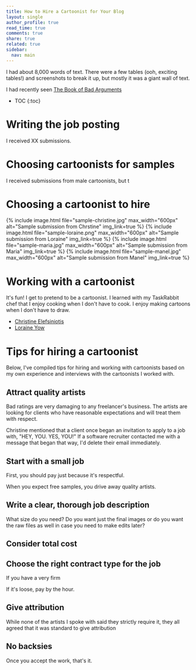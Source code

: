 ```yaml
---
title: How to Hire a Cartoonist for Your Blog
layout: single
author_profile: true
read_time: true
comments: true
share: true
related: true
sidebar:
  nav: main
---
```


I had about 8,000 words of text. There were a few tables (ooh, exciting tables!) and screenshots to break it up, but mostly it was a giant wall of text.

I had recently seen [The Book of Bad Arguments](http://amzn.to/2jy2vND)

* TOC
{:toc}

# Writing the job posting
I received XX submissions.

# Choosing cartoonists for samples

I received submissions from male cartoonists, but t

# Choosing a cartoonist to hire

{% include image.html file="sample-christine.jpg" max_width="600px" alt="Sample submission from Chrstine" img_link=true %}
{% include image.html file="sample-loraine.png" max_width="600px" alt="Sample submission from Loraine" img_link=true %}
{% include image.html file="sample-maria.jpg" max_width="600px" alt="Sample submission from Maria" img_link=true %}
{% include image.html file="sample-manel.jpg" max_width="600px" alt="Sample submission from Manel" img_link=true %}
# Working with a cartoonist


It's fun! I get to pretend to be a cartoonist. I learned with my TaskRabbit chef that I enjoy cooking when I don't have to cook. I enjoy making cartoons when I don't have to draw.


* [Christine Elefsiniotis](https://www.facebook.com/christinaillustration/)
* [Loraine Yow](https://www.linkedin.com/in/lolo-ology/)

# Tips for hiring a cartoonist
Below, I've compiled tips for hiring and working with cartoonists based on my own experience and interviews with the cartoonists I worked with.

## Attract quality artists

Bad ratings are very damaging to any freelancer's business. The artists are looking for clients who have reasonable expectations and will treat them with respect.

Christine mentioned that a client once began an invitation to apply to a job with, "HEY, YOU. YES, YOU!" If a software recruiter contacted me with a message that began that way, I'd delete their email immediately.

## Start with a small job

First, you should pay just because it's respectful.

When you expect free samples, you drive away quality artists.

## Write a clear, thorough job description

What size do you need? Do you want just the final images or do you want the raw files as well in case you need to make edits later?


## Consider total cost


## Choose the right contract type for the job

If you have a very firm

If it's loose, pay by the hour.

## Give attribution

While none of the artists I spoke with said they strictly require it, they all agreed that it was standard to give attribution

## No backsies

Once you accept the work, that's it.
